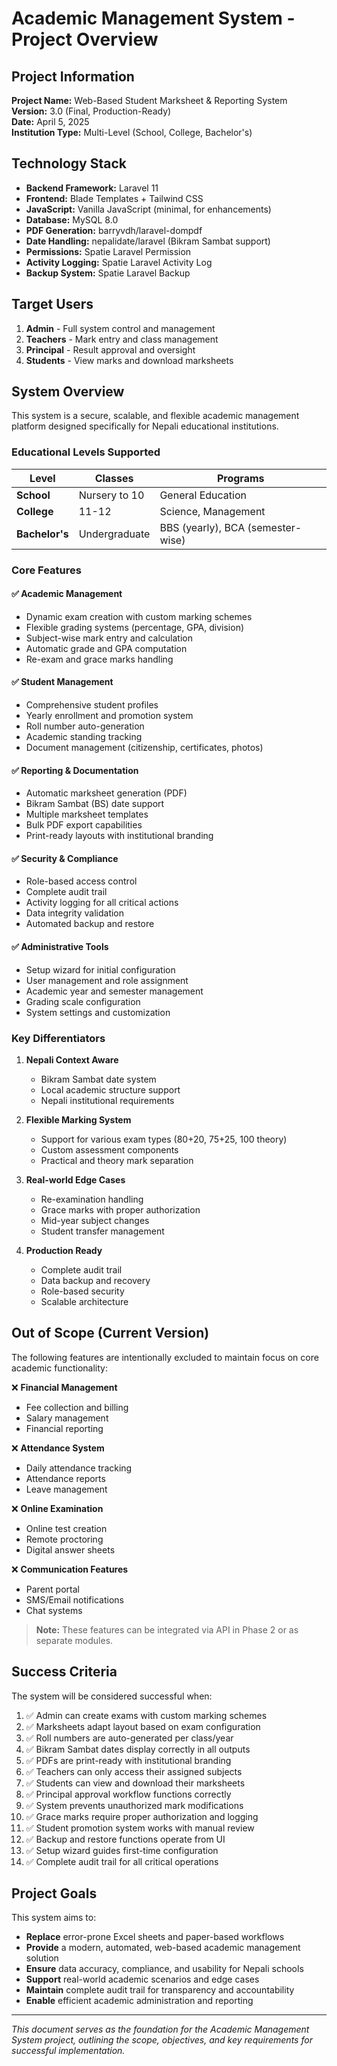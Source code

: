 # Academic Management System - Project Overview

## Project Information

**Project Name:** Web-Based Student Marksheet & Reporting System  
**Version:** 3.0 (Final, Production-Ready)  
**Date:** April 5, 2025  
**Institution Type:** Multi-Level (School, College, Bachelor's)  

## Technology Stack

- **Backend Framework:** Laravel 11
- **Frontend:** Blade Templates + Tailwind CSS
- **JavaScript:** Vanilla JavaScript (minimal, for enhancements)
- **Database:** MySQL 8.0
- **PDF Generation:** barryvdh/laravel-dompdf
- **Date Handling:** nepalidate/laravel (Bikram Sambat support)
- **Permissions:** Spatie Laravel Permission
- **Activity Logging:** Spatie Laravel Activity Log
- **Backup System:** Spatie Laravel Backup

## Target Users

1. **Admin** - Full system control and management
2. **Teachers** - Mark entry and class management
3. **Principal** - Result approval and oversight
4. **Students** - View marks and download marksheets

## System Overview

This system is a secure, scalable, and flexible academic management platform designed specifically for Nepali educational institutions.

### Educational Levels Supported

| Level | Classes | Programs |
|-------|---------|----------|
| **School** | Nursery to 10 | General Education |
| **College** | 11-12 | Science, Management |
| **Bachelor's** | Undergraduate | BBS (yearly), BCA (semester-wise) |

### Core Features

#### ✅ Academic Management
- Dynamic exam creation with custom marking schemes
- Flexible grading systems (percentage, GPA, division)
- Subject-wise mark entry and calculation
- Automatic grade and GPA computation
- Re-exam and grace marks handling

#### ✅ Student Management
- Comprehensive student profiles
- Yearly enrollment and promotion system
- Roll number auto-generation
- Academic standing tracking
- Document management (citizenship, certificates, photos)

#### ✅ Reporting & Documentation
- Automatic marksheet generation (PDF)
- Bikram Sambat (BS) date support
- Multiple marksheet templates
- Bulk PDF export capabilities
- Print-ready layouts with institutional branding

#### ✅ Security & Compliance
- Role-based access control
- Complete audit trail
- Activity logging for all critical actions
- Data integrity validation
- Automated backup and restore

#### ✅ Administrative Tools
- Setup wizard for initial configuration
- User management and role assignment
- Academic year and semester management
- Grading scale configuration
- System settings and customization

### Key Differentiators

1. **Nepali Context Aware**
   - Bikram Sambat date system
   - Local academic structure support
   - Nepali institutional requirements

2. **Flexible Marking System**
   - Support for various exam types (80+20, 75+25, 100 theory)
   - Custom assessment components
   - Practical and theory mark separation

3. **Real-world Edge Cases**
   - Re-examination handling
   - Grace marks with proper authorization
   - Mid-year subject changes
   - Student transfer management

4. **Production Ready**
   - Complete audit trail
   - Data backup and recovery
   - Role-based security
   - Scalable architecture

## Out of Scope (Current Version)

The following features are intentionally excluded to maintain focus on core academic functionality:

❌ **Financial Management**
- Fee collection and billing
- Salary management
- Financial reporting

❌ **Attendance System**
- Daily attendance tracking
- Attendance reports
- Leave management

❌ **Online Examination**
- Online test creation
- Remote proctoring
- Digital answer sheets

❌ **Communication Features**
- Parent portal
- SMS/Email notifications
- Chat systems

> **Note:** These features can be integrated via API in Phase 2 or as separate modules.

## Success Criteria

The system will be considered successful when:

1. ✅ Admin can create exams with custom marking schemes
2. ✅ Marksheets adapt layout based on exam configuration
3. ✅ Roll numbers are auto-generated per class/year
4. ✅ Bikram Sambat dates display correctly in all outputs
5. ✅ PDFs are print-ready with institutional branding
6. ✅ Teachers can only access their assigned subjects
7. ✅ Students can view and download their marksheets
8. ✅ Principal approval workflow functions correctly
9. ✅ System prevents unauthorized mark modifications
10. ✅ Grace marks require proper authorization and logging
11. ✅ Student promotion system works with manual review
12. ✅ Backup and restore functions operate from UI
13. ✅ Setup wizard guides first-time configuration
14. ✅ Complete audit trail for all critical operations

## Project Goals

This system aims to:

- **Replace** error-prone Excel sheets and paper-based workflows
- **Provide** a modern, automated, web-based academic management solution
- **Ensure** data accuracy, compliance, and usability for Nepali schools
- **Support** real-world academic scenarios and edge cases
- **Maintain** complete audit trail for transparency and accountability
- **Enable** efficient academic administration and reporting

---

*This document serves as the foundation for the Academic Management System project, outlining the scope, objectives, and key requirements for successful implementation.*

